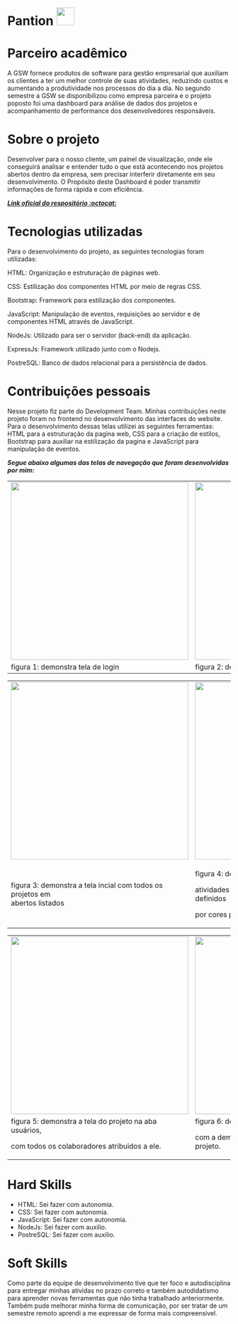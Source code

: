 <h1>Pantion <img src="https://github.com/roogercamargo/FatecAPI-02/blob/main/doc/logo/logocor1.png" width="40"></h1>


# Parceiro acadêmico 
A GSW fornece produtos de software para gestão empresarial que auxiliam os clientes a ter um melhor controle de suas atividades, reduzindo custos e aumentando a produtividade nos processos do dia a dia. No segundo semestre a GSW se disponibilizou como empresa parceira e o projeto poposto foi uma dashboard para análise de dados dos projetos e acompanhamento de performance dos desenvolvedores responsáveis.

# Sobre o projeto
Desenvolver para o nosso cliente, um painel de visualização, onde ele conseguirá analisar e entender tudo o que está acontecendo nos projetos abertos dentro da empresa, sem precisar interferir diretamente em seu desenvolvimento. O Propósito deste Dashboard é poder transmitir informações de forma rápida e com eficiência.

***[Link oficial do respositório :octocat:](https://github.com/roogercamargo/FatecAPI-02)***

# Tecnologias utilizadas

Para o desenvolvimento do projeto, as seguintes tecnologias foram utilizadas:

HTML: Organização e estruturação de páginas web.

CSS: Estilização dos componentes HTML por meio de regras CSS.

Bootstrap: Framework para estilização dos componentes.

JavaScript: Manipulação de eventos, requisições ao servidor e de componentes HTML através de JavaScript.

NodeJs: Utilizado para ser o servidor (back-end) da aplicação.

ExpressJs: Framework utilizado junto com o Nodejs.

PostreSQL: Banco de dados relacional para a persistência de dados.
  
# Contribuições pessoais
  
Nesse projeto fiz parte do Development Team. Minhas contribuições neste projeto foram no frontend no desenvolvimento das interfaces do website. Para o desenvolvimento dessas telas utilizei as seguintes ferramentas: HTML para a estruturação da pagina web, CSS para a criação de estilos, Bootstrap para auxiliar na estilização da pagina e JavaScript para manipulação de eventos.

***Segue abaixo algumas das telas de navegação que foram desenvolvidas por mim:***

<div align="center">
<table>
  <tr>
    <td><img src="https://github.com/roogercamargo/FatecAPI-02/blob/entrega-04/doc/Wireframes/Final%20Login.png" width="400" /></td>
    <td><img src="https://github.com/roogercamargo/FatecAPI-02/blob/entrega-04/doc/Wireframes/Final%20Cadastro.png" width="400" /></td>      
  </tr>
    <tr>
    <td>figura 1: demonstra tela de login</td>
     <td>figura 2: demonstra a tela de cadastro do usuario</td>
  </tr>
</table>

<table>
  <tr>
    <td><img src="https://github.com/roogercamargo/FatecAPI-02/blob/entrega-04/doc/Wireframes/Final%20Inicial.png" width="400"/></td>
    <td><img src="https://github.com/roogercamargo/FatecAPI-02/blob/entrega-04/doc/Wireframes/Final%20Painel.png" width="400" /></td>      
  </tr>
   <tr>
     <td>figura 3: demonstra a tela incial com todos os projetos em<br>abertos listados</td>
     <td><p>figura 4: demonstra o painel de um projeto com as
     <p>atividades em aberto e seus status, os status são definidos</p> 
     <p>por cores para facilitar sua visualização.<p></td>
  </tr>
</table>

<table>
  <tr>
    <td><img src="https://github.com/roogercamargo/FatecAPI-02/blob/entrega-04/doc/Wireframes/Final%20Usuários.png" width="400" /></td>
    <td><img src="https://github.com/roogercamargo/FatecAPI-02/blob/entrega-04/doc/Wireframes/Final%20Gráficos.png" width="400" /></td>      
  </tr>
   <tr>
     <td>figura 5: demonstra a tela do projeto na aba usuários,<p>com todos os colaboradores atribuidos a ele.</p></td>
     <td>figura 6: demonstra a tela do projeto na aba gráficos,<p> com a demonstração das estatisticas gerais do projeto.</td>
  </tr>
</table>
</div>
 

# Hard Skills
  
- HTML: Sei fazer com autonomia.
- CSS: Sei fazer com autonomia.
- JavaScript: Sei fazer com autonomia.
- NodeJs: Sei fazer com auxilio.
- PostreSQL: Sei fazer com auxilio.


# Soft Skills
 

Como parte da equipe de desenvolvimento tive que ter foco e autodisciplina para entregar minhas atividas no prazo correto e também autodidatismo para aprender novas ferramentas que não tinha trabalhado anteriormente. Também pude melhorar minha forma de comunicação, por ser tratar de um semestre remoto aprendi a me expressar de forma mais compreensivel.
